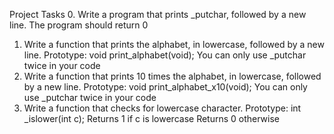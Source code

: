 Project Tasks
0. Write a program that prints _putchar, followed by a new line.
The program should return 0
1. Write a function that prints the alphabet, in lowercase, followed by a new line.
Prototype: void print_alphabet(void);
You can only use _putchar twice in your code
2. Write a function that prints 10 times the alphabet, in lowercase, followed by a new line.
Prototype: void print_alphabet_x10(void);
You can only use _putchar twice in your code
3. Write a function that checks for lowercase character.
Prototype: int _islower(int c);
Returns 1 if c is lowercase
Returns 0 otherwise
